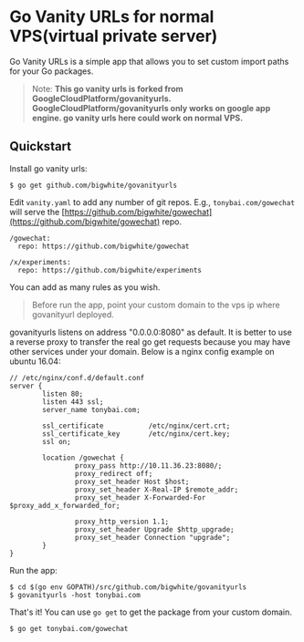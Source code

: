 # Go Vanity URLs for normal VPS(virtual private server)

Go Vanity URLs is a simple app that allows you to set custom import paths for your Go packages. 

>Note: **This go vanity urls is forked from GoogleCloudPlatform/govanityurls. GoogleCloudPlatform/govanityurls only works on google app engine. go vanity urls here could work on normal VPS.**

## Quickstart

Install go vanity urls:

```
$ go get github.com/bigwhite/govanityurls
```

Edit `vanity.yaml` to add any number of git repos. E.g., `tonybai.com/gowechat` will
serve the [https://github.com/bigwhite/gowechat](https://github.com/bigwhite/gowechat) repo.

```
/gowechat:
  repo: https://github.com/bigwhite/gowechat

/x/experiments:
  repo: https://github.com/bigwhite/experiments
```
You can add as many rules as you wish.

>Before run the app, point your custom domain to the vps ip where govanityurl deployed. 

govanityurls listens on address "0.0.0.0:8080" as default. It is better to use a reverse proxy to transfer the real go get requests because you may have other services under your domain. Below is a nginx config example on ubuntu 16.04:

```
// /etc/nginx/conf.d/default.conf
server {
        listen 80;
        listen 443 ssl;
        server_name tonybai.com;

        ssl_certificate           /etc/nginx/cert.crt;
        ssl_certificate_key       /etc/nginx/cert.key;
        ssl on;

        location /gowechat {
                proxy_pass http://10.11.36.23:8080/;
                proxy_redirect off;
                proxy_set_header Host $host;
                proxy_set_header X-Real-IP $remote_addr;
                proxy_set_header X-Forwarded-For $proxy_add_x_forwarded_for;

                proxy_http_version 1.1;
                proxy_set_header Upgrade $http_upgrade;
                proxy_set_header Connection "upgrade";
        }
}
```

Run the app:

```
$ cd $(go env GOPATH)/src/github.com/bigwhite/govanityurls
$ govanityurls -host tonybai.com
```

That's it! You can use `go get` to get the package from your custom domain.

```
$ go get tonybai.com/gowechat
```
